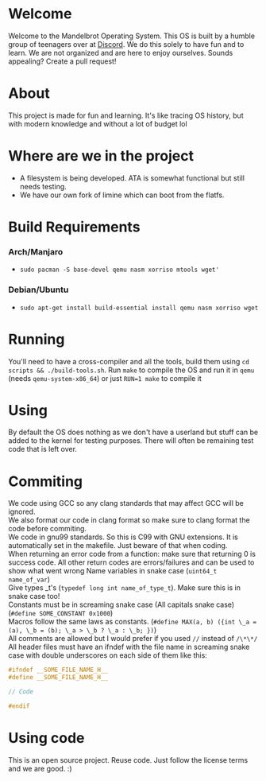 # Welcome
Welcome to the Mandelbrot Operating System. 
This OS is built by a humble group of teenagers over at [Discord](https://discord.gg/W523cD3Q3P). 
We do this solely to have fun and to learn. 
We are not organized and are here to enjoy ourselves. 
Sounds appealing? Create a pull request!

# About 
This project is made for fun and learning.
It's like tracing OS history, but with modern knowledge and without a lot of budget lol

# Where are we in the project
- A filesystem is being developed. ATA is somewhat functional but still needs testing.
- We have our own fork of limine which can boot from the flatfs.

# Build Requirements

### Arch/Manjaro
- `sudo pacman -S base-devel qemu nasm xorriso mtools wget'`

### Debian/Ubuntu
- `sudo apt-get install build-essential install qemu nasm xorriso wget`

# Running
You'll need to have a cross-compiler and all the tools, build them using `cd scripts && ./build-tools.sh`.
Run `make` to compile the OS and run it in `qemu` (needs `qemu-system-x86_64`) or just `RUN=1 make` to compile it

# Using
By default the OS does nothing as we don't have a userland but stuff can be added to the kernel for testing purposes. There will often be remaining test code that is left over.

# Commiting
We code using GCC so any clang standards that may affect GCC will be ignored.   
We also format our code in clang format so make sure to clang format the code before commiting.  
We code in gnu99 standards. So this is C99 with GNU extensions. It is automatically set in the makefile. Just beware of that when coding.  
When returning an error code from a function: make sure that returning 0 is success code. All other return codes are errors/failures and can be used to show what went wrong
Name variables in snake case (`uint64_t name_of_var`)  
Give types \_t's (`typedef long int name_of_type_t`). Make sure this is in snake case too!  
Constants must be in screaming snake case (All capitals snake case) (`#define SOME_CONSTANT 0x1000`)    
Macros follow the same laws as constants. (`#define MAX(a, b) ({int \_a = (a), \_b = (b); \_a > \_b ? \_a : \_b; })`)  
All comments are allowed but I would prefer if you used `//` instead of `/\*\*/`  
All header files must have an ifndef  with the file name in screaming snake case with double underscores on each side of them like this:  
```c
#ifndef __SOME_FILE_NAME_H__
#define __SOME_FILE_NAME_H__

// Code

#endif
```

# Using code
This is an open source project. Reuse code. Just follow the license terms and we are good. :)
